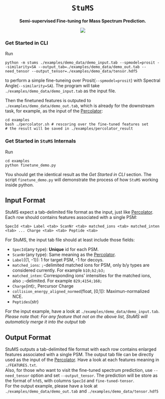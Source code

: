 <div align="center">
  <h1><code>StuMS</code></h1>
  <p><strong>Semi-supervised Fine-tuning for Mass Spectrum Prediction.</strong></p>
  <p>
    <img src="https://github.com/gusye1234/StuMS/actions/workflows/main.yml/badge.svg">
  </p>
</div>




### Get Started in CLI
Run
```shell
python -m stums ./examples/demo_data/demo_input.tab --spmodel=prosit --similarity=SA --output_tab=./examples/demo_data/demo_out.tab --need_tensor --output_tensor=./examples/demo_data/tensor.hdf5
```
to perform a simple fine-tuneing over Prosit(`--spmodel=prosit`) with Spectral Angle(`--similarity=SA`). The program will take `./examples/demo_data/demo_input.tab` as the input file.   

Then the finetuned features is outputed to `./examples/demo_data/demo_out.tab`, which is already for the downstream task, for example, as the input of the [Percolator](https://github.com/percolator/percolator):
```shell
cd examples
bash ./percolator.sh # rescoring over the fine-tuned features set
# the result will be saved in ./examples/percolator_result
```

### Get Started in `StuMS` Internals
Run
```shell
cd examples
python finetune_demo.py
```
You should get the identical result as the *Get Started in CLI* section. 
The script `finetune_demo.py` will demonstrate the process of how `StuMS` working inside python.

## Input Format
StuMS expect a tab-delimited file format as the input, just like [Percolator](https://github.com/percolator/percolator/wiki/Interface#pintsv-tab-delimited-file-format).   
Each row should contains features associated with a single PSM:
```
SpecId <tab> Label <tab> ScanNr <tab> matched_ions <tab> matched_inten <tab> ... Charge <tab> <tab> Peptide <tab>
```
For StuMS, the input tab file should at least include those fields:
* `SpecId`(any type): **Unique** id for each PSM.
* `ScanNr`(any type): Same meaning as the [Percolator](https://github.com/percolator/percolator/wiki/Interface#pintsv-tab-delimited-file-format).
* `Label`({1, -1}): 1 for target PSM, -1 for decoys.
* `matched_ions`: `;`-delimited matched ions for PSM, only b/y types are considered currently. For example `b10;b2;b3;`
* `matched_inten`: Corresponding ions' intensities for the matched ions, also `;`-delimited. For example `829;4154;168;`
* `Charge`(int):, Percursor Charge 
* `collision_energy_aligned_normed`(float, [0,1]): Maximun-normalized NCE.
* `Peptides`(str)   

For the input example, have a look at `./examples/demo_data/demo_input.tab`.  
*Please note that: For any feature that not on the above list, StuMS will automaticly merge it into the output tab*

## Output Format
StuMS outputs a tab-delimited file format with each row contains enlarged features associated with a single PSM. The output tab file can be directly used as the input of the [Percolator](https://github.com/percolator/percolator). Have a look at each features meaning in `./FEATURES.txt`.  
Also, for those who want to visit the fine-tuned spectrum prediction, use `--need_tensor` option and set `--output_tensor`. The prediction will be store as the format of `hfd5`, with columns `SpecId` and `fine-tuned-tensor`.  
For the output example, please have a look at `./examples/demo_data/demo_out.tab` and `./examples/demo_data/tensor.hdf5`